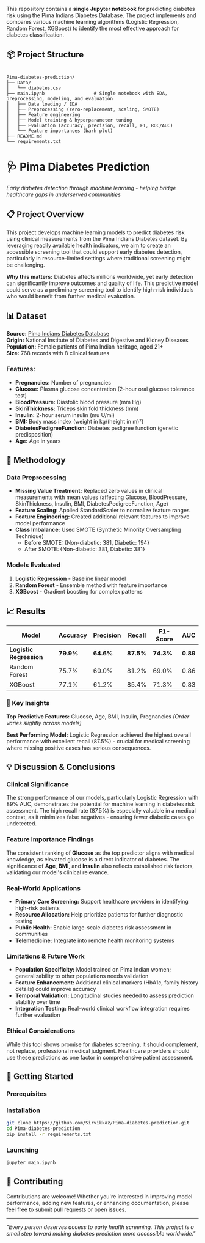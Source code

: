 This repository contains a **single Jupyter notebook** for predicting diabetes risk using the Pima Indians Diabetes Database. The project implements and compares various machine learning algorithms (Logistic Regression, Random Forest, XGBoost) to identify the most effective approach for diabetes classification.
            
## 📦 Project Structure
```

Pima-diabetes-prediction/
├── Data/
│   └── diabetes.csv
├── main.ipynb                  # Single notebook with EDA, preprocessing, modeling, and evaluation
│   ├── Data loading / EDA
│   ├── Preprocessing (zero-replacement, scaling, SMOTE)
│   ├── Feature engineering
│   ├── Model training & hyperparameter tuning
│   ├── Evaluation (accuracy, precision, recall, F1, ROC/AUC)
│   └── Feature importances (barh plot)
├── README.md                 
└── requirements.txt
```

# 🩺 Pima Diabetes Prediction

*Early diabetes detection through machine learning - helping bridge healthcare gaps in underserved communities*

## 📋 Project Overview

This project develops machine learning models to predict diabetes risk using clinical measurements from the Pima Indians Diabetes dataset. By leveraging readily available health indicators, we aim to create an accessible screening tool that could support early diabetes detection, particularly in resource-limited settings where traditional screening might be challenging.

**Why this matters:** Diabetes affects millions worldwide, yet early detection can significantly improve outcomes and quality of life. This predictive model could serve as a preliminary screening tool to identify high-risk individuals who would benefit from further medical evaluation.

## 📊 Dataset

**Source:** [Pima Indians Diabetes Database](https://www.kaggle.com/datasets/uciml/pima-indians-diabetes-database)  
**Origin:** National Institute of Diabetes and Digestive and Kidney Diseases  
**Population:** Female patients of Pima Indian heritage, aged 21+  
**Size:** 768 records with 8 clinical features

### Features:
- **Pregnancies:** Number of pregnancies
- **Glucose:** Plasma glucose concentration (2-hour oral glucose tolerance test)
- **BloodPressure:** Diastolic blood pressure (mm Hg)
- **SkinThickness:** Triceps skin fold thickness (mm)
- **Insulin:** 2-hour serum insulin (mu U/ml)
- **BMI:** Body mass index (weight in kg/(height in m)²)
- **DiabetesPedigreeFunction:** Diabetes pedigree function (genetic predisposition)
- **Age:** Age in years

## 🔬 Methodology

### Data Preprocessing
- **Missing Value Treatment:** Replaced zero values in clinical measurements with mean values (affecting Glucose, BloodPressure, SkinThickness, Insulin, BMI, DiabetesPedigreeFunction, Age)
- **Feature Scaling:** Applied StandardScaler to normalize feature ranges
- **Feature Engineering:** Created additional relevant features to improve model performance
- **Class Imbalance:** Used SMOTE (Synthetic Minority Oversampling Technique)
  - Before SMOTE: {Non-diabetic: 381, Diabetic: 194}
  - After SMOTE: {Non-diabetic: 381, Diabetic: 381}

### Models Evaluated
1. **Logistic Regression** - Baseline linear model
2. **Random Forest** - Ensemble method with feature importance
3. **XGBoost** - Gradient boosting for complex patterns

## 📈 Results

| Model | Accuracy | Precision | Recall | F1-Score | AUC |
|-------|----------|-----------|---------|----------|-----|
| **Logistic Regression** | **79.9%** | **64.6%** | **87.5%** | **74.3%** | **0.89** |
| Random Forest | 75.7% | 60.0% | 81.2% | 69.0% | 0.86 |
| XGBoost | 77.1% | 61.2% | 85.4% | 71.3% | 0.83 |

### 🎯 Key Insights
**Top Predictive Features:** Glucose, Age, BMI, Insulin, Pregnancies
*(Order varies slightly across models)*

**Best Performing Model:** Logistic Regression achieved the highest overall performance with excellent recall (87.5%) - crucial for medical screening where missing positive cases has serious consequences.

## 💡 Discussion & Conclusions

### Clinical Significance
The strong performance of our models, particularly Logistic Regression with 89% AUC, demonstrates the potential for machine learning in diabetes risk assessment. The high recall rate (87.5%) is especially valuable in a medical context, as it minimizes false negatives - ensuring fewer diabetic cases go undetected.

### Feature Importance Findings
The consistent ranking of **Glucose** as the top predictor aligns with medical knowledge, as elevated glucose is a direct indicator of diabetes. The significance of **Age**, **BMI**, and **Insulin** also reflects established risk factors, validating our model's clinical relevance.

### Real-World Applications
- **Primary Care Screening:** Support healthcare providers in identifying high-risk patients
- **Resource Allocation:** Help prioritize patients for further diagnostic testing
- **Public Health:** Enable large-scale diabetes risk assessment in communities
- **Telemedicine:** Integrate into remote health monitoring systems

### Limitations & Future Work
- **Population Specificity:** Model trained on Pima Indian women; generalizability to other populations needs validation
- **Feature Enhancement:** Additional clinical markers (HbA1c, family history details) could improve accuracy
- **Temporal Validation:** Longitudinal studies needed to assess prediction stability over time
- **Integration Testing:** Real-world clinical workflow integration requires further evaluation

### Ethical Considerations
While this tool shows promise for diabetes screening, it should complement, not replace, professional medical judgment. Healthcare providers should use these predictions as one factor in comprehensive patient assessment.

## 🚀 Getting Started

### Prerequisites

### Installation
```bash
git clone https://github.com/Sirvikkaz/Pima-diabetes-prediction.git
cd Pima-diabetes-prediction
pip install -r requirements.txt
```
### Launching
```bash
jupyter main.ipynb
```
## 🤝 Contributing
Contributions are welcome! Whether you're interested in improving model performance, adding new features, or enhancing documentation, please feel free to submit pull requests or open issues.


---
*"Every person deserves access to early health screening. This project is a small step toward making diabetes prediction more accessible worldwide."*